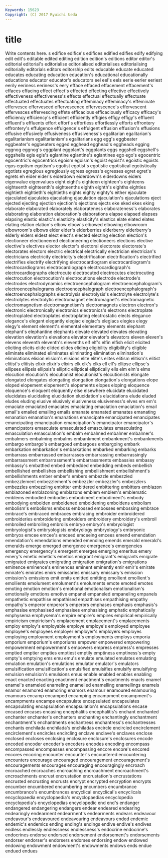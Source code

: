 ```yaml
---
Keywords: 15623 
Copyright: (C) 2017 Ryuichi Ueda
---
```


# title

Write contents here.
s edifice edifice's edifices edified edifies
edify edifying edit edit's editable edited editing edition edition's editions
editor editor's editorial editorial's editorialise editorialised editorialises editorialising editorially editorials
editors editorship edits educable educate educated educates educating education education's
educational educationally educations educator educator's educators eel eel's eels eerie
eerier eeriest eerily eeriness eeriness's eery efface effaced effacement effacement's
effaces effacing effect effect's effected effecting effective effectively effectiveness effectiveness's
effects effectual effectually effectuate effectuated effectuates effectuating effeminacy effeminacy's effeminate
effervesce effervesced effervescence effervescence's effervescent effervesces effervescing effete efficacious efficaciously
efficacy efficacy's efficiency efficiency's efficient efficiently effigies effigy effigy's effluent
effluent's effluents effort effort's effortless effortlessly efforts effrontery effrontery's effulgence
effulgence's effulgent effusion effusion's effusions effusive effusively effusiveness effusiveness's egalitarian
egalitarian's egalitarianism egalitarianism's egalitarians egg egg's eggbeater eggbeater's eggbeaters egged
egghead egghead's eggheads egging eggnog eggnog's eggplant eggplant's eggplants eggs
eggshell eggshell's eggshells egis egis's eglantine eglantine's eglantines ego ego's
egocentric egocentric's egocentrics egoism egoism's egoist egoist's egoistic egoists egos
egotism egotism's egotist egotist's egotistic egotistical egotistically egotists egregious egregiously
egress egress's egresses egret egret's egrets eh eider eider's eiderdown
eiderdown's eiderdowns eiders eigenvalue eigenvalues eight eight's eighteen eighteen's eighteens
eighteenth eighteenth's eighteenths eighth eighth's eighths eighties eightieth eightieth's eightieths
eights eighty eighty's either ejaculate ejaculated ejaculates ejaculating ejaculation ejaculation's
ejaculations eject ejected ejecting ejection ejection's ejections ejects eke eked
ekes eking elaborate elaborated elaborately elaborateness elaborateness's elaborates elaborating elaboration
elaboration's elaborations elapse elapsed elapses elapsing elastic elastic's elasticity elasticity's
elastics elate elated elates elating elation elation's elbow elbow's elbowed
elbowing elbowroom elbowroom's elbows elder elder's elderberries elderberry elderberry's elderly
elders eldest elect elect's elected electing election election's electioneer electioneered
electioneering electioneers elections elective elective's electives elector elector's electoral electorate
electorate's electorates electors electric electrical electrically electrician electrician's electricians electricity
electricity's electrification electrification's electrified electrifies electrify electrifying electrocardiogram electrocardiogram's electrocardiograms
electrocardiograph electrocardiograph's electrocardiographs electrocute electrocuted electrocutes electrocuting electrocution electrocution's electrocutions
electrode electrode's electrodes electrodynamics electroencephalogram electroencephalogram's electroencephalograms electroencephalograph electroencephalograph's electroencephalographs
electrolysis electrolysis's electrolyte electrolyte's electrolytes electrolytic electromagnet electromagnet's electromagnetic electromagnetism
electromagnetism's electromagnets electron electron's electronic electronically electronics electronics's electrons electroplate
electroplated electroplates electroplating electrostatic elects elegance elegance's elegant elegantly elegiac
elegiac's elegiacs elegies elegy elegy's element element's elemental elementary elements
elephant elephant's elephantine elephants elevate elevated elevates elevating elevation elevation's
elevations elevator elevator's elevators eleven eleven's elevens eleventh eleventh's elevenths
elf elf's elfin elfish elicit elicited eliciting elicits elide elided
elides eliding eligibility eligibility's eligible eliminate eliminated eliminates eliminating elimination
elimination's eliminations elision elision's elisions elite elite's elites elitism elitism's
elitist elitist's elitists elixir elixir's elixirs elk elk's elks ell
ell's ellipse ellipse's ellipses ellipsis ellipsis's elliptic elliptical elliptically ells
elm elm's elms elocution elocution's elocutionist elocutionist's elocutionists elongate elongated
elongates elongating elongation elongation's elongations elope eloped elopement elopement's elopements
elopes eloping eloquence eloquence's eloquent eloquently else elsewhere elucidate elucidated
elucidates elucidating elucidation elucidation's elucidations elude eluded eludes eluding elusive
elusively elusiveness elusiveness's elves em em's emaciate emaciated emaciates emaciating
emaciation emaciation's email email's emailed emailing emails emanate emanated emanates
emanating emanation emanation's emanations emancipate emancipated emancipates emancipating emancipation emancipation's
emancipator emancipator's emancipators emasculate emasculated emasculates emasculating emasculation emasculation's embalm
embalmed embalmer embalmer's embalmers embalming embalms embankment embankment's embankments embargo
embargo's embargoed embargoes embargoing embark embarkation embarkation's embarkations embarked embarking
embarks embarrass embarrassed embarrasses embarrassing embarrassingly embarrassment embarrassment's embarrassments embassies
embassy embassy's embattled embed embedded embedding embeds embellish embellished embellishes
embellishing embellishment embellishment's embellishments ember ember's embers embezzle embezzled embezzlement
embezzlement's embezzler embezzler's embezzlers embezzles embezzling embitter embittered embittering embitters
emblazon emblazoned emblazoning emblazons emblem emblem's emblematic emblems embodied embodies
embodiment embodiment's embody embodying embolden emboldened emboldening emboldens embolism embolism's
embolisms emboss embossed embosses embossing embrace embrace's embraced embraces embracing
embroider embroidered embroideries embroidering embroiders embroidery embroidery's embroil embroiled embroiling
embroils embryo embryo's embryologist embryologist's embryologists embryology embryology's embryonic embryos
emcee emcee's emceed emceeing emcees emend emendation emendation's emendations emended
emending emends emerald emerald's emeralds emerge emerged emergence emergence's emergencies
emergency emergency's emergent emerges emerging emeritus emery emery's emetic emetic's
emetics emigrant emigrant's emigrants emigrate emigrated emigrates emigrating emigration emigration's
emigrations eminence eminence's eminences eminent eminently emir emir's emirate emirate's
emirates emirs emissaries emissary emissary's emission emission's emissions emit emits
emitted emitting emollient emollient's emollients emolument emolument's emoluments emote emoted
emotes emoting emotion emotion's emotional emotionalism emotionalism's emotionally emotions emotive
empanel empaneled empaneling empanels empathetic empathise empathised empathises empathising empathy
empathy's emperor emperor's emperors emphases emphasis emphasis's emphasise emphasised emphasises
emphasising emphatic emphatically emphysema emphysema's empire empire's empires empirical empirically
empiricism empiricism's emplacement emplacement's emplacements employ employ's employable employe employe's
employed employee employee's employees employer employer's employers employes employing employment
employment's employments employs emporia emporium emporium's emporiums empower empowered empowering
empowerment empowerment's empowers empress empress's empresses emptied emptier empties emptiest
emptily emptiness emptiness's empty empty's emptying ems emu emu's emulate
emulated emulates emulating emulation emulation's emulations emulator emulator's emulators emulsification
emulsification's emulsified emulsifies emulsify emulsifying emulsion emulsion's emulsions emus enable
enabled enables enabling enact enacted enacting enactment enactment's enactments enacts
enamel enamel's enameled enameling enamelled enamelling enamellings enamels enamor enamored
enamoring enamors enamour enamoured enamouring enamours encamp encamped encamping encampment
encampment's encampments encamps encapsulate encapsulated encapsulates encapsulating encapsulation encapsulation's encapsulations
encase encased encases encasing encephalitis encephalitis's enchant enchanted enchanter enchanter's
enchanters enchanting enchantingly enchantment enchantment's enchantments enchantress enchantress's enchantresses enchants
enchilada enchilada's enchiladas encircle encircled encirclement encirclement's encircles encircling enclave
enclave's enclaves enclose enclosed encloses enclosing enclosure enclosure's enclosures encode
encoded encoder encoder's encoders encodes encoding encompass encompassed encompasses encompassing
encore encore's encored encores encoring encounter encounter's encountered encountering encounters
encourage encouraged encouragement encouragement's encouragements encourages encouraging encouragingly encroach encroached
encroaches encroaching encroachment encroachment's encroachments encrust encrustation encrustation's encrustations encrusted
encrusting encrusts encrypt encrypted encryption encrypts encumber encumbered encumbering encumbers
encumbrance encumbrance's encumbrances encyclical encyclical's encyclicals encyclopaedia encyclopaedia's encyclopaedias encyclopedia
encyclopedia's encyclopedias encyclopedic end end's endanger endangered endangering endangers endear
endeared endearing endearingly endearment endearment's endearments endears endeavour endeavour's endeavoured
endeavouring endeavours ended endemic endemic's endemics ending ending's endings endive
endive's endives endless endlessly endlessness endlessness's endocrine endocrine's endocrines endorse
endorsed endorsement endorsement's endorsements endorser endorser's endorsers endorses endorsing endow
endowed endowing endowment endowment's endowments endows ends endue endued endues
